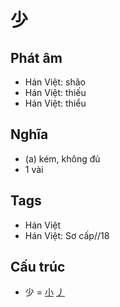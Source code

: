 # 少

## Phát âm
* Hán Việt: shǎo
* Hán Việt: thiếu
* Hán Việt: thiểu

## Nghĩa
* (a) kém, không đủ
* 1 vài

## Tags
* Hán Việt
* Hán Việt: Sơ cấp//18

## Cấu trúc
* 少 = [小](小.md) [丿](丿.md)

<script>window.HANZI_FIELD='少';</script>